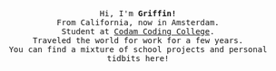 <p align="center";>
	<samp>
		<br>Hi, I'm <strong>Griffin!</strong>
		<br>From California, now in Amsterdam.
		<br>Student at <a href="https://www.codam.nl">Codam Coding College</a>.
		<br>Traveled the world for work for a few years.
		<br>You can find a mixture of school projects and personal tidbits here!
	</samp>
</p>
<!--
**potatokuka/potatokuka** is a ✨ _special_ ✨ repository because its `README.md` (this file) appears on your GitHub profile.
